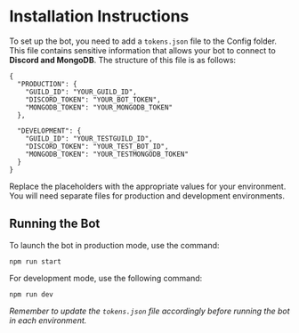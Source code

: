 # Installation Instructions

To set up the bot, you need to add a `tokens.json` file to the Config folder. This file contains sensitive information that allows your bot to connect to **Discord and MongoDB**. The structure of this file is as follows:
```
{
  "PRODUCTION": {
    "GUILD_ID": "YOUR_GUILD_ID",
    "DISCORD_TOKEN": "YOUR_BOT_TOKEN",
    "MONGODB_TOKEN": "YOUR_MONGODB_TOKEN"
  },

  "DEVELOPMENT": {
    "GUILD_ID": "YOUR_TESTGUILD_ID",
    "DISCORD_TOKEN": "YOUR_TEST_BOT_ID",
    "MONGODB_TOKEN": "YOUR_TESTMONGODB_TOKEN"
  }
}
```

Replace the placeholders with the appropriate values for your environment. You will need separate files for production and development environments.

## Running the Bot
To launch the bot in production mode, use the command:

```
npm run start
```

For development mode, use the following command:

```
npm run dev
```

*Remember to update the `tokens.json` file accordingly before running the bot in each environment.*
